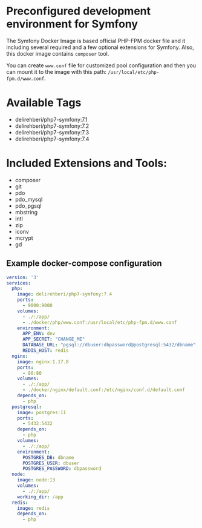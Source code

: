 # Preconfigured development environment for Symfony

The Symfony Docker Image is based official PHP-FPM docker file and it including several required and a few optional extensions for Symfony. Also, this docker image contains `composer` tool.

You can create `www.conf` file for customized pool configuration and then you can mount it to the image with this path: `/usr/local/etc/php-fpm.d/www.conf`.

# Available Tags

- delirehberi/php7-symfony:7.1
- delirehberi/php7-symfony:7.2
- delirehberi/php7-symfony:7.3
- delirehberi/php7-symfony:7.4

# Included Extensions and Tools:

- composer
- git
- pdo
- pdo_mysql
- pdo_pgsql
- mbstring
- intl
- zip
- iconv
- mcrypt
- gd


## Example docker-compose configuration

```yaml
version: '3'
services:
  php:
    image: delirehberi/php7-symfony:7.4
    ports:
      - 9000:9000
    volumes:
      - ./:/app/
      - ./docker/php/www.conf:/usr/local/etc/php-fpm.d/www.conf
    environment:
      APP_ENV: dev
      APP_SECRET: "CHANGE_ME"
      DATABASE_URL: "pgsql://dbuser:dbpassword@postgresql:5432/dbname"
      REDIS_HOST: redis
  nginx:
    image: nginx:1.17.8
    ports:
      - 80:80
    volumes:
      - ./:/app/
      - ./docker/nginx/default.conf:/etc/nginx/conf.d/default.conf
    depends_on:
      - php
  postgresql:
    image: postgres:11
    ports:
      - 5432:5432
    depends_on:
      - php
    volumes:
      - ./:/app/
    environment: 
      POSTGRES_DB: dbname
      POSTGRES_USER: dbuser
      POSTGRES_PASSWORD: dbpassword
  node:
    image: node:13
    volumes:
      - ./:/app/
    working_dir: /app
  redis:
    image: redis
    depends_on:
      - php
```
